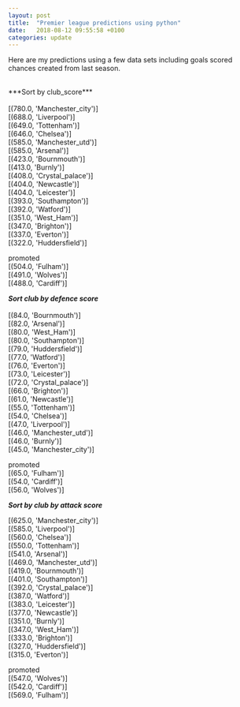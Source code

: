 ```yaml
---
layout: post
title:  "Premier league predictions using python"
date:   2018-08-12 09:55:58 +0100
categories: update
---
```


Here are my predictions using a few data sets including goals scored chances created from last season.

<br>
***Sort by club_score***<br>
<br>
[(780.0, 'Manchester_city')]<br>
[(688.0, 'Liverpool')]<br>
[(649.0, 'Tottenham')]<br>
[(646.0, 'Chelsea')]<br>
[(585.0, 'Manchester_utd')]<br>
[(585.0, 'Arsenal')]<br>
[(423.0, 'Bournmouth')]<br>
[(413.0, 'Burnly')]<br>
[(408.0, 'Crystal_palace')]<br>
[(404.0, 'Newcastle')]<br>
[(404.0, 'Leicester')]<br>
[(393.0, 'Southampton')]<br>
[(392.0, 'Watford')]<br>
[(351.0, 'West_Ham')]<br>
[(347.0, 'Brighton')]<br>
[(337.0, 'Everton')]<br>
[(322.0, 'Huddersfield')]<br>


promoted<br>
[(504.0, 'Fulham')]<br>
[(491.0, 'Wolves')]<br>
[(488.0, 'Cardiff')]<br>

***Sort club by defence score***<br>
<br>
[(84.0, 'Bournmouth')]<br>
[(82.0, 'Arsenal')]<br>
[(80.0, 'West_Ham')]<br>
[(80.0, 'Southampton')]<br>
[(79.0, 'Huddersfield')]<br>
[(77.0, 'Watford')]<br>
[(76.0, 'Everton')]<br>
[(73.0, 'Leicester')]<br>
[(72.0, 'Crystal_palace')]<br>
[(66.0, 'Brighton')]<br>
[(61.0, 'Newcastle')]<br>
[(55.0, 'Tottenham')]<br>
[(54.0, 'Chelsea')]<br>
[(47.0, 'Liverpool')]<br>
[(46.0, 'Manchester_utd')]<br>
[(46.0, 'Burnly')]<br>
[(45.0, 'Manchester_city')]<br>



promoted<br>
[(65.0, 'Fulham')]<br>
[(54.0, 'Cardiff')]<br>
[(56.0, 'Wolves')]<br>

***Sort by club by attack score***<br>

[(625.0, 'Manchester_city')]<br>
[(585.0, 'Liverpool')]<br>
[(560.0, 'Chelsea')]<br>
[(550.0, 'Tottenham')]<br>
[(541.0, 'Arsenal')]<br>
[(469.0, 'Manchester_utd')]<br>
[(419.0, 'Bournmouth')]<br>
[(401.0, 'Southampton')]<br>
[(392.0, 'Crystal_palace')]<br>
[(387.0, 'Watford')]<br>
[(383.0, 'Leicester')]<br>
[(377.0, 'Newcastle')]<br>
[(351.0, 'Burnly')]<br>
[(347.0, 'West_Ham')]<br>
[(333.0, 'Brighton')]<br>
[(327.0, 'Huddersfield')]<br>
[(315.0, 'Everton')]<br>



promoted<br>
[(547.0, 'Wolves')]<br>
[(542.0, 'Cardiff')]<br>
[(569.0, 'Fulham')]<br>
